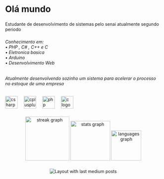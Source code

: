 <h1 align="left">Olá mundo</h1>

###

<p align="left">Estudante de desenvolvimento de sistemas pelo senai atualmente segundo periodo</p>

###

<h6 align="left">Conhecimento em:<br>• PHP , C# , C++ e C<br>• Eletronica basica<br>• Arduino<br>• Desenvolvimento Web</h6>

###

<h6 align="left">Atualmente desenvolvendo sozinho um sistema para acelerar o processo no estoque de uma empresa</h6>

###

<h2 align="left"></h2>

###

<div align="left">
  <img src="https://cdn.jsdelivr.net/gh/devicons/devicon/icons/csharp/csharp-original.svg" height="40" alt="csharp logo"  />
  <img width="12" />
  <img src="https://cdn.jsdelivr.net/gh/devicons/devicon/icons/cplusplus/cplusplus-original.svg" height="40" alt="cplusplus logo"  />
  <img width="12" />
  <img src="https://cdn.jsdelivr.net/gh/devicons/devicon/icons/php/php-original.svg" height="40" alt="php logo"  />
  <img width="12" />
  <img src="https://cdn.jsdelivr.net/gh/devicons/devicon/icons/c/c-original.svg" height="40" alt="c logo"  />
</div>

###

<div align="center">
  <img src="https://streak-stats.demolab.com?user=RichardGPCPRO&locale=pt-br&mode=daily&theme=dracula&hide_border=true&border_radius=10&date_format=%5BY.%5Dn.j&order=3" height="142" alt="streak graph"  />
  <img src="https://github-readme-stats.vercel.app/api?username=RichardGPCPRO&hide_title=true&hide_rank=false&show_icons=true&include_all_commits=true&count_private=true&disable_animations=false&theme=dracula&locale=en&hide_border=true&order=1" height="128" alt="stats graph"  />
  <img src="https://github-readme-stats.vercel.app/api/top-langs?username=RichardGPCPRO&locale=en&hide_title=true&layout=compact&card_width=320&langs_count=12&theme=dracula&hide_border=true&order=2" height="97" alt="languages graph"  />
</div>

###

<div align="center">
  <img src="https://github-read-medium-git-main.pahlevikun.vercel.app/latest?limit=4&username=RichardGPCPRO&theme=dark" alt="Layout with last medium posts"  />
</div>

###

